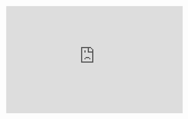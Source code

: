 <html><iframe src="https://haagahelia-my.sharepoint.com/personal/bgg077_myy_haaga-helia_fi/_layouts/15/Doc.aspx?sourcedoc={3ecabeda-59ee-42f2-8a34-e4ce6145c61c}&amp;action=embedview&amp;wdStartOn=1" width="476px" height="288px" frameborder="0">This is an embedded <a target="_blank" href="https://office.com">Microsoft Office</a> document, powered by <a target="_blank" href="https://office.com/webapps">Office</a>.</iframe></html>
